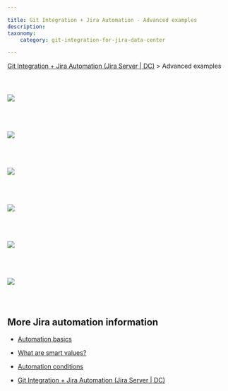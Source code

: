 ```yaml
---

title: Git Integration + Jira Automation - Advanced examples
description: 
taxonomy:
    category: git-integration-for-jira-data-center

---
```


[Git Integration + Jira Automation (Jira Server \| DC)](/git-integration-for-jira-data-center/git-integration-plus-jira-automation-gij-self-managed/) \> Advanced examples

<br>

<img src='/wp-content/uploads/gij-automation-branch-01.png' style='display:block;margin:25px auto;max-width:100%' />

<br>

<img src='/wp-content/uploads/gij-automation-commit-01.png' style='display:block;margin:25px auto;max-width:100%' />

<br>

<img src='/wp-content/uploads/gij-automation-pullreq-01.png' style='display:block;margin:25px auto;max-width:100%' />

<br>

<img src='/wp-content/uploads/gij-automation-pullreq-02.png' style='display:block;margin:25px auto;max-width:100%' />

<br>

<img src='/wp-content/uploads/gij-automation-branch-conditional-01.png' style='display:block;margin:25px auto;max-width:100%' />

<br>

<img src='/wp-content/uploads/gij-automation-issue-condition-01.png' style='display:block;margin:25px auto;max-width:100%' />

<br>

## More Jira automation information

*   [Automation basics](https://www.atlassian.com/software/jira/guides/expand-jira/automation)

*   [What are smart values?](https://support.atlassian.com/jira-software-cloud/docs/what-are-smart-values/)

*   [Automation conditions](https://support.atlassian.com/jira-software-cloud/docs/automation-conditions/)

*   [Git Integration + Jira Automation (Jira Server \| DC)](/git-integration-for-jira-data-center/git-integration-plus-jira-automation-gij-self-managed/)

